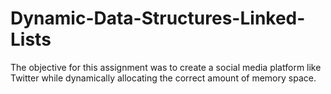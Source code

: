 # Dynamic-Data-Structures-Linked-Lists
The objective for this assignment was to create a social media platform like Twitter while dynamically allocating the correct amount of memory space.
